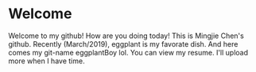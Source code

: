 # Welcome
Welcome to my github! How are you doing today!
This is Mingjie Chen's github. Recently (March/2019), eggplant is my favorate dish. And here comes my git-name eggplantBoy lol. 
You can view my resume. I'll upload more when I have time.
